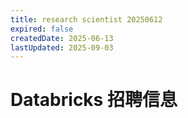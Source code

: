 ```yaml
---
title: research scientist 20250612
expired: false
createdDate: 2025-06-13
lastUpdated: 2025-09-03
---
```


# Databricks 招聘信息

<JobPostingTable job-posting-json-path="databricks/data/research-scientist-20250612.json" />
